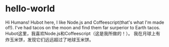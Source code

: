 # hello-world



Hi Humans!
Hubot here, I like Node.js and Coffeescript(that's what I'm made of!).
I've had tacos on the moon and find them far surperior to Earth tacos.
Hubot这里，我喜欢Node.js和Coffeescript（这是我所做的！）。
我在月球上有炸玉米饼，发现它们远远超过了地球玉米饼。
